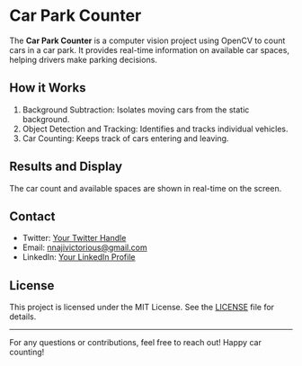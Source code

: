 # Car Park Counter

The **Car Park Counter** is a computer vision project using OpenCV to count cars in a car park. It provides real-time information on available car spaces, helping drivers make parking decisions.

## How it Works

1. Background Subtraction: Isolates moving cars from the static background.
2. Object Detection and Tracking: Identifies and tracks individual vehicles.
3. Car Counting: Keeps track of cars entering and leaving.

## Results and Display

The car count and available spaces are shown in real-time on the screen.

## Contact

- Twitter: [Your Twitter Handle](https://twitter.com/SaxVictory)
- Email: nnajivictorious@gmail.com
- LinkedIn: [Your LinkedIn Profile](https://www.linkedin.com/in/victory-nnaji-8186231b7/)

## License

This project is licensed under the MIT License. See the [LICENSE](LICENSE) file for details.

---

For any questions or contributions, feel free to reach out! Happy car counting!
